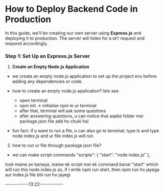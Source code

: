 # How to Deploy Backend Code in Production

In this guide, we'll be creating our own server using **Express.js** and deploying it to production. The server will listen for a `GET` request and respond accordingly.

### Step 1: Set Up an Express.js Server

1. **Create an Empty Node.js Application**
- we create an empty node.js application to set up the project env before adding any dependencies or code. 
- how to create an empty node.js application? lets see
  - open terminal
  - npm init -> initialise npm in ur terminal
  - after that, terminal will ask some questions 
  - after answering questions, u can notice that aapke folder mei package.json file add ho chuki hai

- fun fact:
if u want to run a file, u can also go to terminal, type ls and type node index.js and ur file index.js will run. 

2. how to run ur file through package json file?
- we can make script commands
   "scripts": {
    "start": "node index.js"
  },

look maine ye banaya, maine ek script mei ek command banai "start" which will run this node index.js 
so, if i write npm run start,
then npm run ho jayega aur
index.js file bhi run ho jayegi


------------13:22------------